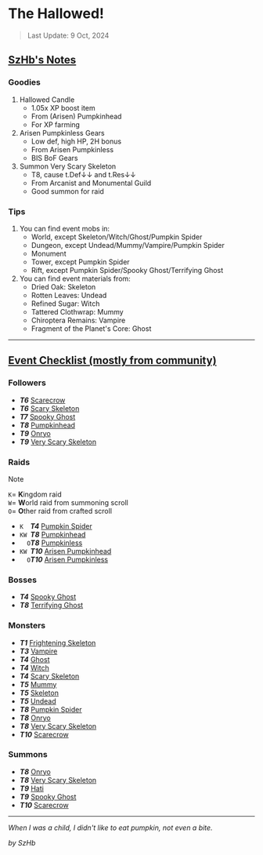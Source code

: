 # The Hallowed!

> Last Update: 9 Oct, 2024

## <u>SzHb's Notes</u>

### Goodies

1. Hallowed Candle
   - 1.05x XP boost item
   - From (Arisen) Pumpkinhead
   - For XP farming
2. Arisen Pumpkinless Gears
   - Low def, high HP, 2H bonus
   - From Arisen Pumpkinless
   - BIS BoF Gears
3. Summon Very Scary Skeleton
   - T8, cause t.Def↓↓ and t.Res↓↓
   - From Arcanist and Monumental Guild
   - Good summon for raid

### Tips

1. You can find event mobs in:
   - World, except Skeleton/Witch/Ghost/Pumpkin Spider
   - Dungeon, except Undead/Mummy/Vampire/Pumpkin Spider
   - Monument
   - Tower, except Pumpkin Spider
   - Rift, except Pumpkin Spider/Spooky Ghost/Terrifying Ghost
2. You can find event materials from:
   - Dried Oak: Skeleton
   - Rotten Leaves: Undead
   - Refined Sugar: Witch
   - Tattered Clothwrap: Mummy
   - Chiroptera Remains: Vampire
   - Fragment of the Planet's Core: Ghost

---

## <u>Event Checklist (mostly from community)</u>

### Followers
- ***T6*** [Scarecrow](https://codex.fqegg.top/#/codex/followers/scarecrow/)
- ***T6*** [Scary Skeleton](https://codex.fqegg.top/#/codex/followers/scary-skeleton/)
- ***T7*** [Spooky Ghost](https://codex.fqegg.top/#/codex/followers/spooky-ghost/)
- ***T8*** [Pumpkinhead](https://codex.fqegg.top/#/codex/followers/pumpkinhead/)
- ***T9*** [Onryo](https://codex.fqegg.top/#/codex/followers/onryo/)
- ***T9*** [Very Scary Skeleton](https://codex.fqegg.top/#/codex/followers/very-scary-skeleton/)

### Raids

> [!NOTE]
> `K`= **K**ingdom raid <br>
> `W`= **W**orld raid from summoning scroll <br>
> `O`= **O**ther raid from crafted scroll

- `K  `***T4*** [Pumpkin Spider](https://codex.fqegg.top/#/codex/raids/pumpkin-spider/)
- `KW `***T8*** [Pumpkinhead](https://codex.fqegg.top/#/codex/raids/pumpkinhead/)
- `  O`***T8*** [Pumpkinless](https://codex.fqegg.top/#/codex/raids/pumpkinless/)
- `KW `***T10*** [Arisen Pumpkinhead](https://codex.fqegg.top/#/codex/raids/arisen-pumpkinhead/)
- `  O`***T10*** [Arisen Pumpkinless](https://codex.fqegg.top/#/codex/raids/arisen-pumpkinless/)

### Bosses

- ***T4*** [Spooky Ghost](https://codex.fqegg.top/#/codex/bosses/spooky-ghost/)
- ***T8*** [Terrifying Ghost](https://codex.fqegg.top/#/codex/bosses/terrifying-ghost/)

### Monsters

- ***T1*** [Frightening Skeleton](https://codex.fqegg.top/#/codex/monsters/frightening-skeleton/)
- ***T3*** [Vampire](https://codex.fqegg.top/#/codex/monsters/vampire-6bb40b71/)
- ***T4*** [Ghost](https://codex.fqegg.top/#/codex/monsters/ghost-6719abf3/)
- ***T4*** [Witch](https://codex.fqegg.top/#/codex/monsters/witch/)
- ***T4*** [Scary Skeleton](https://codex.fqegg.top/#/codex/monsters/scary-skeleton/)
- ***T5*** [Mummy](https://codex.fqegg.top/#/codex/monsters/mummy/)
- ***T5*** [Skeleton](https://codex.fqegg.top/#/codex/monsters/skeleton-96a555cc/)
- ***T5*** [Undead](https://codex.fqegg.top/#/codex/monsters/undead/)
- ***T8*** [Pumpkin Spider](https://codex.fqegg.top/#/codex/monsters/pumpkin-spider/)
- ***T8*** [Onryo](https://codex.fqegg.top/#/codex/monsters/onryo/)
- ***T8*** [Very Scary Skeleton](https://codex.fqegg.top/#/codex/monsters/very-scary-skeleton/)
- ***T10*** [Scarecrow](https://codex.fqegg.top/#/codex/monsters/scarecrow/)

### Summons

- ***T8*** [Onryo](https://codex.fqegg.top/#/codex/spells/summon-onryo/)
- ***T8*** [Very Scary Skeleton](https://codex.fqegg.top/#/codex/spells/summon-very-scary-skeleton/)
- ***T9*** [Hati](https://codex.fqegg.top/#/codex/spells/summon-hati/)
- ***T9*** [Spooky Ghost](https://codex.fqegg.top/#/codex/spells/summon-spooky-ghost/)
- ***T10*** [Scarecrow](https://codex.fqegg.top/#/codex/spells/summon-scarecrow/)

---

*When I was a child, I didn't like to eat pumpkin, not even a bite.*

*by SzHb*